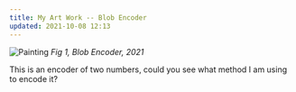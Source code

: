 ```yaml
---
title: My Art Work -- Blob Encoder
updated: 2021-10-08 12:13
---
```


![Painting](/blog/assets/encode.gif)
*Fig 1, Blob Encoder, 2021*

This is an encoder of two numbers, could you see what method I am using to encode it?
